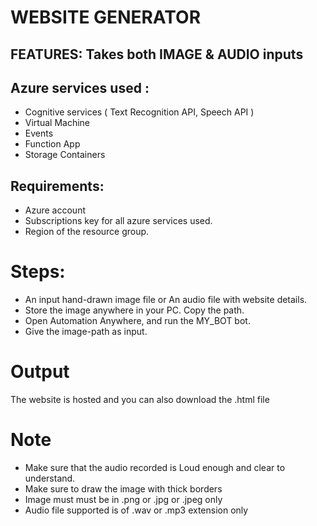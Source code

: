# WEBSITE GENERATOR #

## FEATURES:  Takes both IMAGE & AUDIO inputs ##

## Azure services used : ##
 * Cognitive services ( Text Recognition API, Speech API )
 * Virtual Machine
 * Events
 * Function App
 * Storage Containers
 
## Requirements:
  * Azure account
  * Subscriptions key for all azure services used.
  * Region of the resource group.
  
  
# Steps:
 * An input hand-drawn image file or An audio file with website details.
 * Store the image anywhere in your PC. Copy the path.
 * Open Automation Anywhere, and run the MY_BOT bot.
 * Give the image-path as input.
 
# Output
  The website is hosted and you can also download the .html file
  

# Note
  * Make sure that the audio recorded is Loud enough and clear to understand.
  * Make sure to draw the image with thick borders
  * Image must must be in  .png or .jpg or .jpeg only
  * Audio file supported is of .wav or .mp3 extension only
  
  
